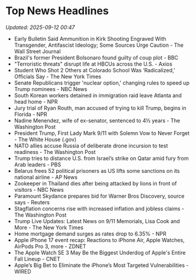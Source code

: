 # Top News Headlines

_Updated: 2025-09-12 00:47_

- Early Bulletin Said Ammunition in Kirk Shooting Engraved With Transgender, Antifascist Ideology; Some Sources Urge Caution - The Wall Street Journal
- Brazil's former President Bolsonaro found guilty of coup plot - BBC
- "Terroristic threats" disrupt life at HBCUs across the U.S. - Axios
- Student Who Shot 2 Others at Colorado School Was ‘Radicalized,’ Officials Say - The New York Times
- Senate Republicans trigger 'nuclear option,' changing rules to speed up Trump nominees - NBC News
- South Korean workers detained in immigration raid leave Atlanta and head home - NPR
- Jury trial of Ryan Routh, man accused of trying to kill Trump, begins in Florida - NPR
- Nadine Menendez, wife of ex-senator, sentenced to 4½ years - The Washington Post
- President Trump, First Lady Mark 9/11 with Solemn Vow to Never Forget - The White House (.gov)
- NATO allies accuse Russia of deliberate drone incursion to test readiness - The Washington Post
- Trump tries to distance U.S. from Israel’s strike on Qatar amid fury from Arab leaders - PBS
- Belarus frees 52 political prisoners as US lifts some sanctions on its national airline - AP News
- Zookeeper in Thailand dies after being attacked by lions in front of visitors - NBC News
- Paramount Skydance prepares bid for Warner Bros Discovery, source says - Reuters
- Stagflation concerns rise with increased inflation and jobless claims - The Washington Post
- Trump Live Updates: Latest News on 9/11 Memorials, Lisa Cook and More - The New York Times
- Home mortgage demand surges as rates drop to 6.35% - NPR
- Apple iPhone 17 event recap: Reactions to iPhone Air, Apple Watches, AirPods Pro 3, more - ZDNET
- The Apple Watch SE 3 May Be the Biggest Underdog of Apple's Entire Fall Lineup - CNET
- Apple’s Big Bet to Eliminate the iPhone’s Most Targeted Vulnerabilities - WIRED